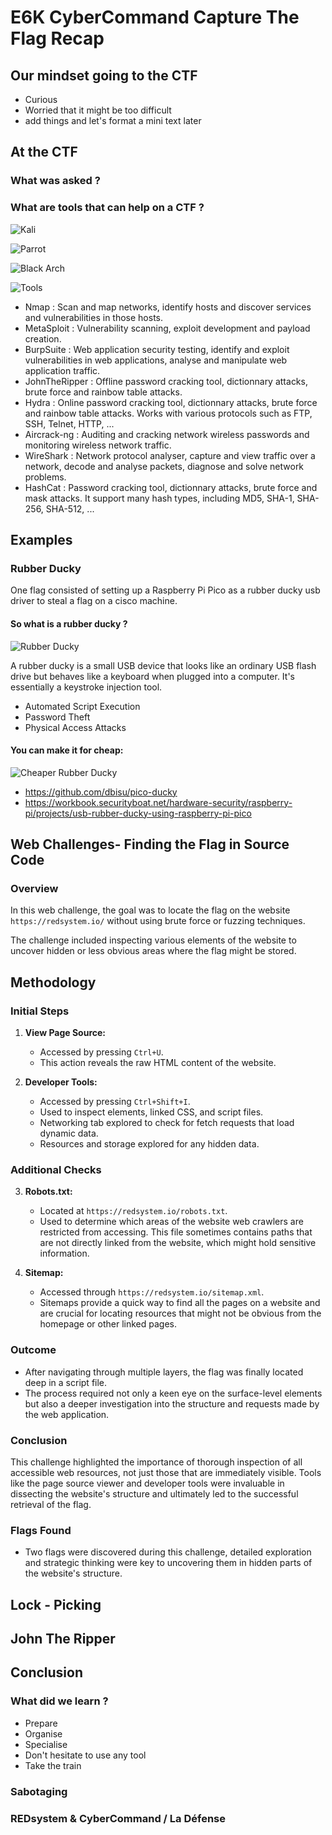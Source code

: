 # E6K CyberCommand Capture The Flag Recap

## Our mindset going to the CTF

- Curious
- Worried that it might be too difficult 
- add things and let's format a mini text later

## At the CTF

### What was asked ?

### What are tools that can help on a CTF ?

![Kali](/Assets/kali.jpg)

![Parrot](/Assets/parrot.jpg)

![Black Arch](/Assets/blackarch.png)

![Tools](/Assets/tools.jpg)

- Nmap  : Scan and map networks, identify hosts and discover services and vulnerabilities in those hosts.
- MetaSploit : Vulnerability scanning, exploit development and payload creation.
- BurpSuite : Web application security testing, identify and exploit vulnerabilities in web applications, analyse and manipulate web application traffic.
- JohnTheRipper : Offline password cracking tool, dictionnary attacks, brute force and rainbow table attacks.
- Hydra : Online password cracking tool, dictionnary attacks, brute force and rainbow table attacks. Works with various protocols such as FTP, SSH, Telnet, HTTP, ... 
- Aircrack-ng : Auditing and cracking network wireless passwords and monitoring wireless network traffic.
- WireShark : Network protocol analyser, capture and view traffic over a network, decode and analyse packets, diagnose and solve network problems.
- HashCat : Password cracking tool, dictionnary attacks, brute force and mask attacks. It support many hash types, including MD5, SHA-1, SHA-256, SHA-512, ...

## Examples

### Rubber Ducky

One flag consisted of setting up a Raspberry Pi Pico as a rubber ducky usb driver to steal a flag on a cisco machine. 

#### So what is a rubber ducky ? 
![Rubber Ducky](/Assets/ducky.png)

A rubber ducky is  a small USB device that looks like an ordinary USB flash drive but behaves like a keyboard when plugged into a computer. It's essentially a keystroke injection tool.

- Automated Script Execution
- Password Theft 
- Physical Access Attacks

#### You can make it for cheap:

![Cheaper Rubber Ducky](/Assets/pico.png)

- https://github.com/dbisu/pico-ducky
- https://workbook.securityboat.net/hardware-security/raspberry-pi/projects/usb-rubber-ducky-using-raspberry-pi-pico

## Web Challenges-  Finding the Flag in Source Code

### Overview

In this web challenge, the goal was to locate the flag on the website `https://redsystem.io/` without using brute force or fuzzing techniques. 

The challenge included inspecting various elements of the website to uncover hidden or less obvious areas where the flag might be stored.

## Methodology

### Initial Steps

1. **View Page Source:**
   - Accessed by pressing `Ctrl+U`.
   - This action reveals the raw HTML content of the website.

2. **Developer Tools:**
   - Accessed by pressing `Ctrl+Shift+I`.
   - Used to inspect elements, linked CSS, and script files.
   - Networking tab explored to check for fetch requests that load dynamic data.
   - Resources and storage explored for any hidden data.

### Additional Checks

3. **Robots.txt:**
   - Located at `https://redsystem.io/robots.txt`.
   - Used to determine which areas of the website web crawlers are restricted from accessing. This file sometimes contains paths that are not directly linked from the website, which might hold sensitive information.

4. **Sitemap:**
   - Accessed through `https://redsystem.io/sitemap.xml`.
   - Sitemaps provide a quick way to find all the pages on a website and are crucial for locating resources that might not be obvious from the homepage or other linked pages.

### Outcome

- After navigating through multiple layers, the flag was finally located deep in a script file.
- The process required not only a keen eye on the surface-level elements but also a deeper investigation into the structure and requests made by the web application.


### Conclusion

This challenge highlighted the importance of thorough inspection of all accessible web resources, not just those that are immediately visible. Tools like the page source viewer and developer tools were invaluable in dissecting the website's structure and ultimately led to the successful retrieval of the flag.

### Flags Found

- Two flags were discovered during this challenge, detailed exploration and strategic thinking were key to uncovering them in hidden parts of the website's structure.


## Lock - Picking

## John The Ripper

## Conclusion 

### What did we learn ? 

- Prepare
- Organise
- Specialise
- Don't hesitate to use any tool
- Take the train

### Sabotaging


### REDsystem & CyberCommand / La Défense